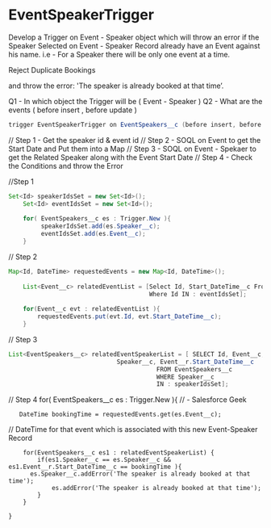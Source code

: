 # EventSpeakerTrigger


Develop a Trigger on Event - Speaker object which will throw an error if
the Speaker Selected on Event - Speaker Record already have an Event against his name. i.e - For a Speaker there will be only one event at a time. 

Reject Duplicate Bookings

 and throw the error: 'The speaker is already booked at that time’.

Q1 - In which object the Trigger will be ( Event - Speaker )
Q2 - What are the events ( before insert , before update )

```java
trigger EventSpeakerTrigger on EventSpeakers__c (before insert, before update
```

// Step 1 - Get the speaker id & event id
// Step 2 - SOQL on Event to get the Start Date and Put them into a Map
// Step 3 - SOQL on Event - Spekaer to get the Related Speaker along with the Event Start Date
// Step 4 - Check the Conditions and throw the Error

//Step 1

```java
Set<Id> speakerIdsSet = new Set<Id>();
    Set<Id> eventIdsSet = new Set<Id>();
    
    for( EventSpeakers__c es : Trigger.New ){
         speakerIdsSet.add(es.Speaker__c);
         eventIdsSet.add(es.Event__c);
    }
```

// Step 2

```java
Map<Id, DateTime> requestedEvents = new Map<Id, DateTime>();
    
    List<Event__c> relatedEventList = [Select Id, Start_DateTime__c From Event__c 
                                       Where Id IN : eventIdsSet];
    
    for(Event__c evt : relatedEventList ){
        requestedEvents.put(evt.Id, evt.Start_DateTime__c);
    }
```

// Step 3

```java
List<EventSpeakers__c> relatedEventSpeakerList = [ SELECT Id, Event__c, 
                              Speaker__c, Event__r.Start_DateTime__c
                                         FROM EventSpeakers__c
                                         WHERE Speaker__c 
                                         IN : speakerIdsSet];
```

// Step 4
for( EventSpeakers__c es : Trigger.New ){ // - Salesforce Geek
        
       DateTime bookingTime = requestedEvents.get(es.Event__c); 
// DateTime for that event which is associated with this new Event-Speaker Record
        
        for(EventSpeakers__c es1 : relatedEventSpeakerList) {
            if(es1.Speaker__c == es.Speaker__c && es1.Event__r.Start_DateTime__c == bookingTime ){
          es.Speaker__c.addError('The speaker is already booked at that time');
                es.addError('The speaker is already booked at that time');
            }
        }
        
    }
